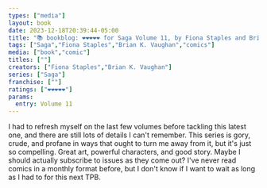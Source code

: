 ```yaml
---
types: ["media"]
layout: book
date: 2023-12-18T20:39:44-05:00
title: "📚 bookblog: ❤️❤️❤️❤️❤️ for Saga Volume 11, by Fiona Staples and Brian K. Vaughan"
tags: ["Saga","Fiona Staples","Brian K. Vaughan","comics"]
media: ["book","comic"]
titles: [""]
creators: ["Fiona Staples","Brian K. Vaughan"]
series: ["Saga"]
franchise: [""]
ratings: ["❤️❤️❤️❤️❤️"]
params:
  entry: Volume 11
---
```


I had to refresh myself on the last few volumes before tackling this latest one, and there are still lots of details I can't remember. This series is gory, crude, and profane in ways that ought to turn me away from it, but it's just so compelling. Great art, powerful characters, and good story. Maybe I should actually subscribe to issues as they come out? I've never read comics in a monthly format before, but I don't know if I want to wait as long as I had to for this next TPB.
